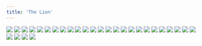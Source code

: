 ```yaml
---
title: 'The Lion'
---
```


![](game1.jpg)
![](game2.jpg)
![](game3.jpg)
![](game4.jpg)
![](game5.jpg)
![](game6.jpg)
![](game7.jpg)
![](game8.jpg)
![](game9.jpg)
![](game10.jpg)
![](game11.jpg)
![](game12.jpg)
![](game13.jpg)
![](game14.jpg)
![](game15.jpg)
![](game16.jpg)
![](game17.jpg)
![](game18.jpg)
![](game19.jpg)
![](game20.jpg)
![](game21.jpg)
![](game22.jpg)
![](game23.jpg)
![](game24.jpg)
![](game25.jpg)
![](game26.jpg)
![](game27.jpg)
![](game28.jpg)
![](game29.jpg)